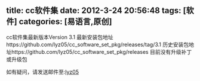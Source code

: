 title: cc软件集
date: 2012-3-24 20:56:48
tags: [软件]
categories: [易语言,原创]
---
cc软件集最新版本Version 3.1
最新安装包地址https://github.com/lyz05/cc_software_set_pkg/releases/tag/3.1
历史安装包地址https://github.com/lyz05/cc_software_set_pkg/releases
目前没有升级补丁或升级包

如有疑问，请发送邮件至:[lyz05](mailto:blog@lyz05.cn)
